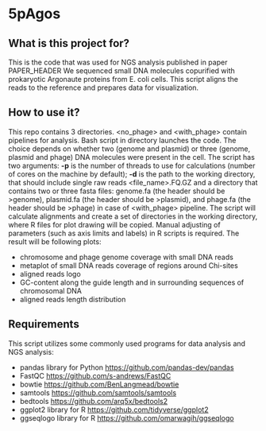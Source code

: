 # 5pAgos

## What is this project for?
This is the code that was used for NGS analysis published in paper PAPER_HEADER
We sequenced small DNA molecules copurified with prokaryotic Argonaute proteins from E. coli cells.
This script aligns the reads to the reference and prepares data for visualization.

## How to use it?
This repo contains 3 directories. <no_phage> and <with_phage> contain pipelines for analysis. Bash script in <pipeline> directory launches the code. The choice depends on whether two (genome and plasmid) or three (genome, plasmid and phage) DNA molecules were present in the cell. The script has two arguments:
  **-p** is the number of threads to use for calculations (number of cores on the machine by default);
  **-d** is the path to the working directory, that should include single raw reads <file_name>.FQ.GZ and a directory that contains two or three fasta files: genome.fa (the header should be >genome), plasmid.fa (the header should be >plasmid), and phage.fa (the header should be >phage) in case of <with_phage> pipeline.
The script will calculate alignments and create a set of directories in the working directory, where R files for plot drawing will be copied. Manual adjusting of parameters (such as axis limits and labels) in R scripts is required.
The result will be following plots:
- chromosome and phage genome coverage with small DNA reads
- metaplot of small DNA reads coverage of regions around Chi-sites
- aligned reads logo
- GC-content along the guide length and in surrounding sequences of chromosomal DNA
- aligned reads length distribution

## Requirements
This script utilizes some commonly used programs for data analysis and NGS analysis:
- pandas library for Python https://github.com/pandas-dev/pandas
- FastQC https://github.com/s-andrews/FastQC
- bowtie https://github.com/BenLangmead/bowtie
- samtools https://github.com/samtools/samtools
- bedtools https://github.com/arq5x/bedtools2
- ggplot2 library for R https://github.com/tidyverse/ggplot2
- ggseqlogo library for R https://github.com/omarwagih/ggseqlogo
